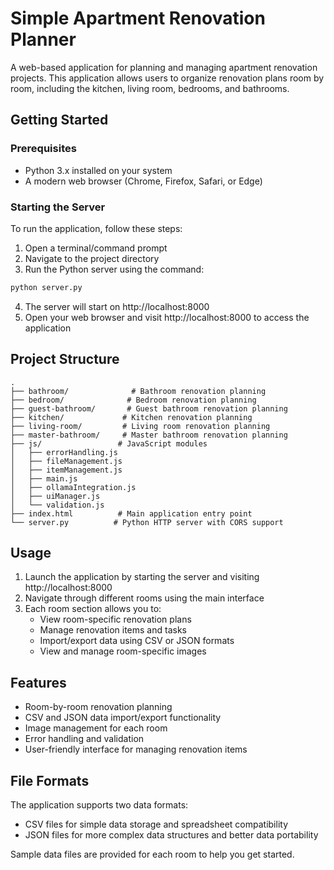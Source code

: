 # Simple Apartment Renovation Planner

A web-based application for planning and managing apartment renovation projects. This application allows users to organize renovation plans room by room, including the kitchen, living room, bedrooms, and bathrooms.

## Getting Started

### Prerequisites
- Python 3.x installed on your system
- A modern web browser (Chrome, Firefox, Safari, or Edge)

### Starting the Server

To run the application, follow these steps:

1. Open a terminal/command prompt
2. Navigate to the project directory
3. Run the Python server using the command:
```bash
python server.py
```
4. The server will start on http://localhost:8000
5. Open your web browser and visit http://localhost:8000 to access the application

## Project Structure

```
.
├── bathroom/              # Bathroom renovation planning
├── bedroom/              # Bedroom renovation planning
├── guest-bathroom/       # Guest bathroom renovation planning
├── kitchen/             # Kitchen renovation planning
├── living-room/         # Living room renovation planning
├── master-bathroom/     # Master bathroom renovation planning
├── js/                 # JavaScript modules
│   ├── errorHandling.js
│   ├── fileManagement.js
│   ├── itemManagement.js
│   ├── main.js
│   ├── ollamaIntegration.js
│   ├── uiManager.js
│   └── validation.js
├── index.html          # Main application entry point
└── server.py          # Python HTTP server with CORS support
```

## Usage

1. Launch the application by starting the server and visiting http://localhost:8000
2. Navigate through different rooms using the main interface
3. Each room section allows you to:
   - View room-specific renovation plans
   - Manage renovation items and tasks
   - Import/export data using CSV or JSON formats
   - View and manage room-specific images

## Features

- Room-by-room renovation planning
- CSV and JSON data import/export functionality
- Image management for each room
- Error handling and validation
- User-friendly interface for managing renovation items

## File Formats

The application supports two data formats:
- CSV files for simple data storage and spreadsheet compatibility
- JSON files for more complex data structures and better data portability

Sample data files are provided for each room to help you get started.
